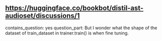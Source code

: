 ## https://huggingface.co/bookbot/distil-ast-audioset/discussions/1

contains_question: yes
question_part: But I wonder what the shape of the dataset of train_dataset in trainer.train() is when fine tuning.